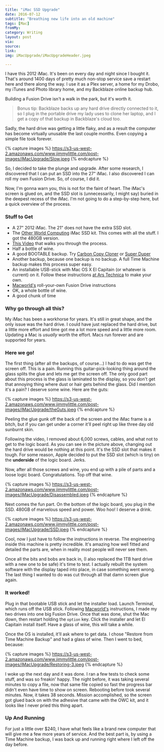 ```yaml
---
title: "iMac SSD Upgrade"
date: 2016-07-12
subtitle: "Breathing new life into an old machine"
tags: [Mac]
fromMy: 
category: Writing
layout: post
via: 
source: 
link: 
img: iMacUpgrade/iMacUpgradeHeader.jpeg

---
```

I have this 2012 iMac.  It's been on every day and night since I bought it. That's around 1400 days of pretty much non-stop service save a restart here and there along the way. I use it as a Plex server, a home for my Drobo, my iTunes and Photo library home, and my Backblaze online backup hub.  

Building a Fusion Drive isn't a walk in the park, but it's worth it.

<!-- more -->  

> Bonus tip: Backblaze backs up any hard drive directly connected to it, so I plug in the portable drive my lady uses to clone her laptop, and I get a copy of that backup in Backblaze's cloud too.

Sadly, the hard drive was getting a little flaky, and as a result the computer has become virtually unusable the last couple months. Even copying a simple file took forever.

{% capture images %}
https://s3-us-west-2.amazonaws.com/www.jimmylittle.com/post-images/iMacUpgrade/Slow.jpeg
{% endcapture %}

So, I decided to take the plunge and upgrade. After some research, I discovered that I can put an SSD into the 27" iMac. I also discovered I can roll my own Fusion Drive. So, of course, I did it.

Now, I'm gonna warn you, this is not for the faint of heart. The iMac's screen is glued on, and the SSD slot is (unnecessarily, I might say) buried in the deepest recess of the iMac. I'm not going to do a step-by-step here, but a quick overview of the process.

### Stuff to Get

 - A 27" 2012 iMac. The 21" does not have the extra SSD slot.
 - The [Other World Computing][owc] iMac SSD kit.  This comes with all the stuff. I got the 480GB version.
  - [This Video][vid] that walks you through the process.
  - Half a bottle of wine.
  - A good BOOTABLE backup. Try [Carbon Copy Cloner][ccc] or [Super Duper][sd]
  - Another backup, because one backup is no backup. A full Time Machine backup makes this process super easy.
  - An installable USB-stick with Mac OS X El Capitain (or whatever is current) on it. Follow these instructions [at Ars Technica][usb] to make your own.
  - [Macworld's][mw] roll-your-own Fusion Drive instructions
  - OK, a whole bottle of wine.
  - A good chunk of time
  
### Why go through all this?

My iMac has been a workhorse for years. It's still in great shape, and the only issue was the hard drive. I could have just replaced the hard drive, but a little more effort and time got me a lot more speed and a little more room. Updating a Mac is _usually_ worth the effort. Macs run forever and are supported for years. 

### Here we go!

The first thing (after all the backups, of course...) I had to do was get the screen off. This is a pain. Running this guitar-pick-looking thing around the glass splits the glue and lets me get the screen off. The only good part about this process is the glass is laminated to the display, so you don't get that annoying thing where dust or hair gets behind the glass. Did I mention it's a pain?  I deserve some wine.  Here are the guts:

{% capture images %}
https://s3-us-west-2.amazonaws.com/www.jimmylittle.com/post-images/iMacUpgrade/theGuts.jpeg
{% endcapture %}

Peeling the glue gunk off the back of the screen and the iMac frame is a bitch, but if you can get under a corner it'll peel right up like three day old sunburnt skin.

Following the video, I removed about 6,000 screws, cables, and what not to get to the logic board. As you can see in the picture above, changing out the hard drive would be nothing at this point. It's the SSD slot that makes it tough. For some reason, Apple decided to put the SSD slot (which is tiny) on the **underside** of the logic board. Jerks.

Now, after all those screws and wine, you end up with a pile of parts and a loose logic board. Congratulations. Top off that wine.

{% capture images %}
https://s3-us-west-2.amazonaws.com/www.jimmylittle.com/post-images/iMacUpgrade/Disassembled.jpeg
{% endcapture %}

Next comes the fun part. On the bottom of the logic board, you plug in the SSD. 480GB of marvelous speed and power. Woo hoo! I deserve a drink.

{% capture images %}
https://s3-us-west-2.amazonaws.com/www.jimmylittle.com/post-images/iMacUpgrade/SSD.jpeg
{% endcapture %}


Cool, now I just have to follow the instructions in reverse. The engineering inside this machine is pretty incredible. It's amazing how well fitted and detailed the parts are, when in reality most people will never see them. 

Once all the bits and bobs are back in, (I also replaced the 1TB hard drive with a new one to be safe) it's time to test. I actually rebuilt the system software with the display taped into place, in case something went wrong. The last thing I wanted to do was cut through all that damn screen glue again.

### It worked!

Plug in that bootable USB stick and let the installer load. Launch Terminal, which runs off the USB stick. Following [Macworld's][mw] instructions, I made my two drives into one big Fusion Drive. Once that was done, shut the Mac down, then restart holding the `option` key. Click the installer and let El Capitain install itself.  Have a glass of wine, this will take a while.

Once the OS is installed, it'll ask where to get data. I chose "Restore from Time Machine Backup" and had a glass of wine. Then I went to bed, because:

{% capture images %}
https://s3-us-west-2.amazonaws.com/www.jimmylittle.com/post-images/iMacUpgrade/Restoring-3.jpeg
{% endcapture %}

I woke up the next day and it was done. I ran a few tests to check some stuff, and was so freakin' happy. The night before, it was taking several minutes to copy a file, now that same file copied so fast the progress bar didn't even have time to show on screen. Rebooting before took several minutes. Now, it takes 38 seconds. Mission accomplished, so the screen got glued back on with the adhesive that came with the OWC kit, and it looks like I never pried this thing apart.

### Up And Running

For just a little over $240, I have what feels like a brand new computer that will give me a few more years of service. And the best part is, by using a Time Machine backup, I was back up and running right where I left off the day before. 



[owc]: https://eshop.macsales.com/item/OWC/SSDIM12Y480/
[vid]: https://eshop.macsales.com/installvideos/imac_27inch_late_2012_ssd/
[ccc]: http://bombich.com
[sd]: http://www.shirt-pocket.com/SuperDuper/SuperDuperDescription.html
[usb]: http://arstechnica.com/apple/2015/09/how-to-make-your-own-bootable-os-x-10-11-el-capitan-usb-install-drive/
[mw]: http://www.macworld.com/article/2014011/storage-drives/how-to-make-your-own-fusion-drive.html



